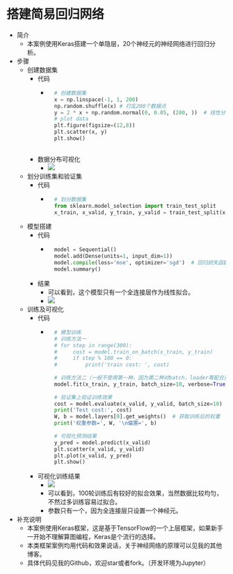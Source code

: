 # 搭建简易回归网络
- 简介
	- 本案例使用Keras搭建一个单隐层，20个神经元的神经网络进行回归分析。
- 步骤
	- 创建数据集
		- 代码
			- ```python
				# 创建数据集
				x = np.linspace(-1, 1, 200)
				np.random.shuffle(x) # 打乱200个数据点
				y = 2 * x + np.random.normal(0, 0.05, (200, ))  # 线性分布
				# plot data
				plt.figure(figsize=(12,8))
				plt.scatter(x, y)
				plt.show()
				
				```
		- 数据分布可视化
			- ![](https://img-blog.csdnimg.cn/20190429145840346.png)
	- 划分训练集和验证集
		- 代码
			- ```python
				# 划分数据集
				from sklearn.model_selection import train_test_split
				x_train, x_valid, y_train, y_valid = train_test_split(x, y, test_size=0.2, random_state=2019)
				```
	- 模型搭建
		- 代码
			- ```python
				model = Sequential()
				model.add(Dense(units=1, input_dim=1)) 
				model.compile(loss='mse', optimizer='sgd')  # 回归损失函数一般使用mse
				model.summary()
				```
		- 结果
			- 可以看到，这个模型只有一个全连接层作为线性拟合。
			- ![](https://img-blog.csdnimg.cn/20190429150418275.png)
	- 训练及可视化
		- 代码
			- ```python
				# 模型训练
				# 训练方法一
				# for step in range(300):
				#     cost = model.train_on_batch(x_train, y_train)
				#     if step % 100 == 0:
				#         print('train cost: ', cost)
				
				# 训练方法二（一般不使用第一种，因为第二种对batch，loader等配合更好）
				model.fit(x_train, y_train, batch_size=10, verbose=True, epochs=100)
				
				# 验证集上验证训练效果
				cost = model.evaluate(x_valid, y_valid, batch_size=10)
				print('Test cost:', cost)
				W, b = model.layers[0].get_weights()  # 获取训练后的权重
				print('权重参数=', W, '\n偏置=', b)
				
				# 可视化预测结果
				y_pred = model.predict(x_valid)
				plt.scatter(x_valid, y_valid)
				plt.plot(x_valid, y_pred)
				plt.show()
				```
		- 可视化训练结果
			- ![](https://img-blog.csdnimg.cn/20190429151243619.png)
			- 可以看到，100轮训练后有较好的拟合效果，当然数据比较均匀，不然过多训练容易过拟合。
			- 参数只有一个，因为全连接层只设置一个神经元。
- 补充说明
	- 本案例使用Keras框架，这是基于TensorFlow的一个上层框架，如果新手一开始不理解算图编程，Keras是个流行的选择。
	- 本类框架案例均用代码和效果说话，关于神经网络的原理可以见我的其他博客。
	- 具体代码见我的Github，欢迎star或者fork。（开发环境为Jupyter）